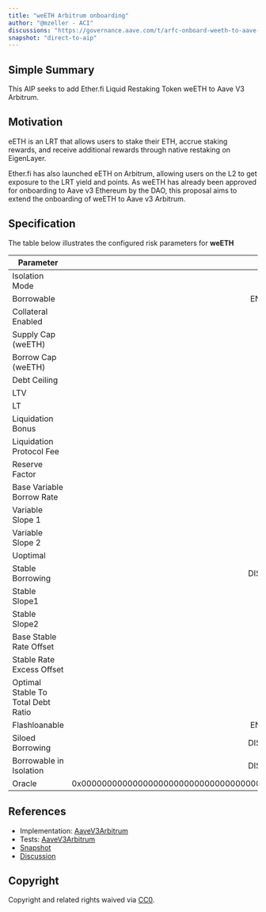 ```yaml
---
title: "weETH Arbitrum onboarding"
author: "@mzeller - ACI"
discussions: "https://governance.aave.com/t/arfc-onboard-weeth-to-aave-v3-on-ethereum/16758/11"
snapshot: "direct-to-aip"
---
```


## Simple Summary

This AIP seeks to add Ether.fi Liquid Restaking Token weETH to Aave V3 Arbitrum.

## Motivation

eETH is an LRT that allows users to stake their ETH, accrue staking rewards, and receive additional rewards through native restaking on EigenLayer.

Ether.fi has also launched eETH on Arbitrum, allowing users on the L2 to get exposure to the LRT yield and points. As weETH has already been approved for onboarding to Aave v3 Ethereum by the DAO, this proposal aims to extend the onboarding of weETH to Aave v3 Arbitrum.

## Specification

The table below illustrates the configured risk parameters for **weETH**

| Parameter                          |                                      Value |
| ---------------------------------- | -----------------------------------------: |
| Isolation Mode                     |                                       true |
| Borrowable                         |                                    ENABLED |
| Collateral Enabled                 |                                       true |
| Supply Cap (weETH)                 |                                      1,000 |
| Borrow Cap (weETH)                 |                                        100 |
| Debt Ceiling                       |                                      USD 0 |
| LTV                                |                                     72.5 % |
| LT                                 |                                       75 % |
| Liquidation Bonus                  |                                      7.5 % |
| Liquidation Protocol Fee           |                                       10 % |
| Reserve Factor                     |                                       15 % |
| Base Variable Borrow Rate          |                                        0 % |
| Variable Slope 1                   |                                        7 % |
| Variable Slope 2                   |                                      300 % |
| Uoptimal                           |                                       45 % |
| Stable Borrowing                   |                                   DISABLED |
| Stable Slope1                      |                                        7 % |
| Stable Slope2                      |                                      300 % |
| Base Stable Rate Offset            |                                        2 % |
| Stable Rate Excess Offset          |                                       20 % |
| Optimal Stable To Total Debt Ratio |                                       20 % |
| Flashloanable                      |                                    ENABLED |
| Siloed Borrowing                   |                                   DISABLED |
| Borrowable in Isolation            |                                   DISABLED |
| Oracle                             | 0x0000000000000000000000000000000000000000 |

## References

- Implementation: [AaveV3Arbitrum](https://github.com/bgd-labs/aave-proposals-v3/blob/main/src/20240409_AaveV3Arbitrum_WeETHArbitrumOnboarding/AaveV3Arbitrum_WeETHArbitrumOnboarding_20240409.sol)
- Tests: [AaveV3Arbitrum](https://github.com/bgd-labs/aave-proposals-v3/blob/main/src/20240409_AaveV3Arbitrum_WeETHArbitrumOnboarding/AaveV3Arbitrum_WeETHArbitrumOnboarding_20240409.t.sol)
- [Snapshot](direct-to-aip)
- [Discussion](https://governance.aave.com/t/arfc-onboard-weeth-to-aave-v3-on-ethereum/16758/11)

## Copyright

Copyright and related rights waived via [CC0](https://creativecommons.org/publicdomain/zero/1.0/).

